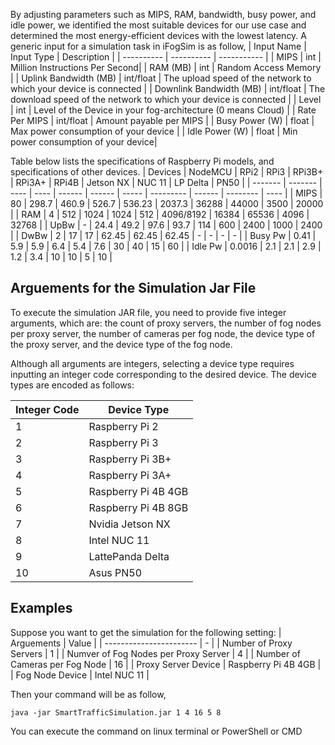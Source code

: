 By adjusting parameters such as MIPS, RAM, bandwidth, busy power, and idle power, we identified the most suitable devices for our use case and determined the most energy-efficient devices with the lowest latency. A generic input for a simulation task in iFogSim is as follow,
| Input Name | Input Type | Description |
| ---------- | ---------- | ----------- |
| MIPS | int | Million Instructions Per Second|
| RAM (MB) | int | Random Access Memory |
| Uplink Bandwidth (MB) | int/float | The upload speed of the network to which your device is connected |
| Downlink Bandwidth (MB) | int/float | The download speed of the network to which your device is connected |
| Level | int | Level of the Device in your fog-architecture (0 means Cloud) |
| Rate Per MIPS | int/float | Amount payable per MIPS |
| Busy Power (W) | float | Max power consumption of your device |
| Idle Power (W) | float | Min power consumption of your device|

Table below lists the specifications of Raspberry Pi models, and specifications of other devices.
| Devices | NodeMCU | RPi2 | RPi3 | RPi3B+ | RPi3A+ | RPi4B | Jetson NX | NUC 11 | LP Delta | PN50 |
| ------- | ------- | ---- | ---- | ------ | ------ | ----- | --------- | ------ | -------- | ---- |
| MIPS | 80 | 298.7 | 460.9 | 526.7 | 536.23 | 2037.3 | 36288 | 44000 | 3500 | 20000 |
| RAM | 4 | 512 | 1024 | 1024 | 512 | 4096/8192 | 16384 | 65536 | 4096 | 32768 | 
| UpBw | - | 24.4 | 49.2 | 97.6 | 93.7 | 114 | 600 | 2400 | 1000 | 2400 |
| DwBw | 2 | 17 | 17 | 62.45 | 62.45 | 62.45 | - | - | - | - |
| Busy Pw | 0.41 | 5.9 | 5.9 | 6.4 | 5.4 | 7.6 | 30 | 40 | 15 | 60 |
| Idle Pw | 0.0016 | 2.1 | 2.1 | 2.9 | 1.2 | 3.4 | 10 | 10 | 5 | 10 | 


## Arguements for the Simulation Jar File
To execute the simulation JAR file, you need to provide five integer arguments, which are: the count of proxy servers, the number of fog nodes per proxy server, the number of cameras per fog node, the device type of the proxy server, and the device type of the fog node. 

Although all arguments are integers, selecting a device type requires inputting an integer code corresponding to the desired device. The device types are encoded as follows:

| Integer Code | Device Type |
| ------------ | ----------- |
| 1 | Raspberry Pi 2 |
| 2 | Raspberry Pi 3 |
| 3 | Raspberry Pi 3B+ |
| 4 | Raspberry Pi 3A+ |
| 5 | Raspberry Pi 4B 4GB |
| 6 | Raspberry Pi 4B 8GB |
| 7 | Nvidia Jetson NX |
| 8 | Intel NUC 11 |
| 9 | LattePanda Delta |
| 10 | Asus PN50 |

## Examples
Suppose you want to get the simulation for the following setting:
| Arguements | Value |
| ----------------------- | - |
| Number of Proxy Servers | 1 |
| Numver of Fog Nodes per Proxy Server | 4 |
| Number of Cameras per Fog Node | 16 |
| Proxy Server Device | Raspberry Pi 4B 4GB |
| Fog Node Device | Intel NUC 11 |

Then your command will be as follow,
```
java -jar SmartTrafficSimulation.jar 1 4 16 5 8
```
You can execute the command on linux terminal or PowerShell or CMD
